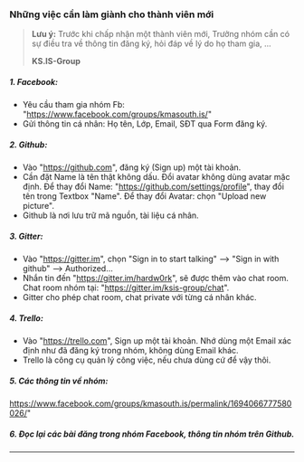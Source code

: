 ### Những việc cần làm giành cho thành viên mới

> **Lưu ý:** Trước khi chấp nhận một thành viên mới, Trưởng nhóm cần có sự điều tra về thông tin đăng ký, hỏi đáp về lý do họ tham gia, ...
>
> **KS.IS-Group**

##### 1. Facebook:
- Yêu cầu tham gia nhóm Fb: "https://www.facebook.com/groups/kmasouth.is/"
- Gửi thông tin cá nhân: Họ tên, Lớp, Email, SĐT qua Form đăng ký.

##### 2. Github:
- Vào "https://github.com", đăng ký (Sign up) một tài khoản.
- Cần đặt Name là tên thật không dấu. Đổi avatar không dùng avatar mặc định. Để thay đổi Name: "https://github.com/settings/profile", thay đổi tên trong Textbox "Name". Để thay đổi Avatar: chọn "Upload new picture".
- Github là nơi lưu trữ mã nguồn, tài liệu cá nhân.

##### 3. Gitter:
- Vào "https://gitter.im", chọn "Sign in to start talking" --> "Sign in with github" --> Authorized...
- Nhắn tin đến "https://gitter.im/hardw0rk", sẽ được thêm vào chat room. Chat room nhóm tại: "https://gitter.im/ksis-group/chat".
- Gitter cho phép chat room, chat private với từng cá nhân khác.

##### 4. Trello:
- Vào "https://trello.com", Sign up một tài khoản. Nhớ dùng một Email xác định như đã đăng ký trong nhóm, không dùng Email khác.
- Trello là công cụ quản lý công việc, nếu chưa dùng cứ để vậy thôi.

##### 5. Các thông tin về nhóm:

https://www.facebook.com/groups/kmasouth.is/permalink/1694066777580026/"

##### 6. Đọc lại các bài đăng trong nhóm Facebook, thông tin nhóm trên Github.

---

